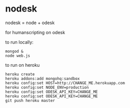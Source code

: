nodesk
======

nodesk = node + odesk

for humanscripting on odesk

to run locally:
```
mongod &
node web.js
```

to run on heroku
```
heroku create
heroku addons:add mongohq:sandbox
heroku config:set HOST=http://CHANGE_ME.herokuapp.com
heroku config:set NODE_ENV=production
heroku config:set ODESK_API_KEY=CHANGE_ME
heroku config:set ODESK_API_KEY=CHANGE_ME
git push heroku master
```
